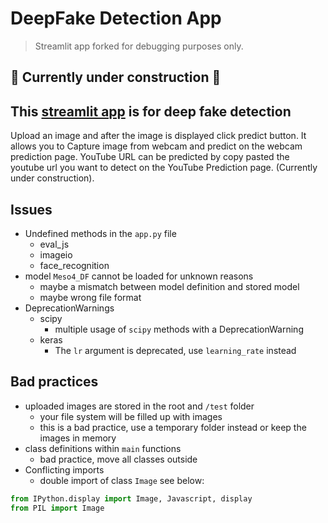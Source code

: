 # DeepFake Detection App

> Streamlit app forked for debugging purposes only.

## 🚧 Currently under construction 🚧

## This [streamlit app](https://share.streamlit.io/filxy/deepfake-detection-app/main/app.py) is for deep fake detection

Upload an image and after the image is displayed click predict button.
It allows you to Capture image from webcam and predict on the webcam prediction page.
YouTube URL can be predicted by copy pasted the youtube url you want to detect on the YouTube Prediction page.
(Currently under construction).

## Issues

- Undefined methods in the `app.py` file
  - eval_js
  - imageio
  - face_recognition
- model `Meso4_DF` cannot be loaded for unknown reasons
  - maybe a mismatch between model definition and stored model
  - maybe wrong file format
- DeprecationWarnings
  - scipy
    - multiple usage of `scipy` methods with a DeprecationWarning
  - keras
    - The `lr` argument is deprecated, use `learning_rate` instead

## Bad practices

- uploaded images are stored in the root and `/test` folder
  - your file system will be filled up with images
  - this is a bad practice, use a temporary folder instead or keep the images in memory
- class definitions within `main` functions
  - bad practice, move all classes outside
- Conflicting imports
  - double import of class `Image` see below:

```python
from IPython.display import Image, Javascript, display
from PIL import Image
```
